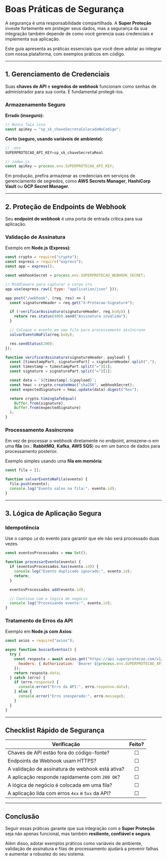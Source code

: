 # Boas Práticas de Segurança

A segurança é uma responsabilidade compartilhada. A **Super Proteção** investe fortemente em proteger seus dados, mas a segurança da sua integração também depende de como você gerencia suas credenciais e implementa sua aplicação.  

Este guia apresenta as práticas essenciais que você deve adotar ao integrar com nossa plataforma, com exemplos práticos em código.  

---

## 1. Gerenciamento de Credenciais

Suas **chaves de API** e **segredos de webhook** funcionam como senhas de administrador para sua conta. É fundamental protegê-los.  

### Armazenamento Seguro

**Errado (inseguro):**  
```js
// Nunca faça isso
const apiKey = "sp_sk_chaveSecretaColocadaNoCodigo";
````

**Certo (seguro, usando variáveis de ambiente):**

```js
// .env
SUPERPROTECAO_API_KEY=sp_sk_chaveSecretaReal
```

```js
// index.js
const apiKey = process.env.SUPERPROTECAO_API_KEY;
```

Em produção, prefira armazenar as credenciais em serviços de gerenciamento de segredos, como **AWS Secrets Manager**, **HashiCorp Vault** ou **GCP Secret Manager**.

---

## 2. Proteção de Endpoints de Webhook

Seu **endpoint de webhook** é uma porta de entrada crítica para sua aplicação.

### Validação de Assinatura

Exemplo em **Node.js (Express)**:

```js
const crypto = require("crypto");
const express = require("express");
const app = express();

const webhookSecret = process.env.SUPERPROTECAO_WEBHOOK_SECRET;

// Middleware para capturar o corpo cru
app.use(express.raw({ type: "application/json" }));

app.post("/webhook", (req, res) => {
  const signatureHeader = req.get("X-Protecao-Signature");

  if (!verificarAssinatura(signatureHeader, req.body)) {
    return res.status(400).send("Assinatura inválida");
  }

  // Coloque o evento em uma fila para processamento assíncrono
  salvarEventoNaFila(req.body);

  res.sendStatus(200);
});

function verificarAssinatura(signatureHeader, payload) {
  const [timestampPart, signaturePart] = signatureHeader.split(",");
  const timestamp = timestampPart.split("=")[1];
  const signature = signaturePart.split("=")[1];

  const data = `${timestamp}.${payload}`;
  const hmac = crypto.createHmac("sha256", webhookSecret);
  const expectedSignature = hmac.update(data).digest("hex");

  return crypto.timingSafeEqual(
    Buffer.from(signature),
    Buffer.from(expectedSignature)
  );
}
```

### Processamento Assíncrono

Em vez de processar o webhook diretamente no endpoint, armazene-o em uma **fila** (ex.: **RabbitMQ**, **Kafka**, **AWS SQS**) ou em um banco de dados para processamento posterior.

Exemplo simples usando uma **fila em memória**:

```js
const fila = [];

function salvarEventoNaFila(evento) {
  fila.push(evento);
  console.log("Evento salvo na fila:", evento.id);
}
```

---

## 3. Lógica de Aplicação Segura

### Idempotência

Use o campo `id` do evento para garantir que ele não será processado duas vezes.

```js
const eventosProcessados = new Set();

function processarEvento(evento) {
  if (eventosProcessados.has(evento.id)) {
    console.log("Evento duplicado ignorado:", evento.id);
    return;
  }

  eventosProcessados.add(evento.id);

  // Continue com a lógica de negócio
  console.log("Processando evento:", evento.id);
}
```

### Tratamento de Erros da API

Exemplo em **Node.js com Axios**:

```js
const axios = require("axios");

async function buscarEventos() {
  try {
    const resposta = await axios.get("https://api.superprotecao.com/v1/eventos", {
      headers: { Authorization: `Bearer ${process.env.SUPERPROTECAO_API_KEY}` }
    });
    return resposta.data;
  } catch (erro) {
    if (erro.response) {
      console.error("Erro da API:", erro.response.data);
    } else {
      console.error("Erro inesperado:", erro.message);
    }
  }
}
```

---

## Checklist Rápido de Segurança

| Verificação                                      | Feito? |
| ------------------------------------------------ | :----: |
| Chaves de API estão fora do código-fonte?        |    ☐   |
| Endpoints de Webhook usam HTTPS?                 |    ☐   |
| A validação de assinatura de webhook está ativa? |    ☐   |
| A aplicação responde rapidamente com `200 OK`?   |    ☐   |
| A lógica de negócio é colocada em uma fila?      |    ☐   |
| A aplicação lida com erros `4xx` e `5xx` da API? |    ☐   |

---

## Conclusão

Seguir essas práticas garante que sua integração com a **Super Proteção** seja não apenas funcional, mas também **resiliente, confiável e segura**.

Além disso, adotar exemplos práticos como variáveis de ambiente, validação de assinatura e filas de processamento ajudará a prevenir falhas e aumentar a robustez do seu sistema.

